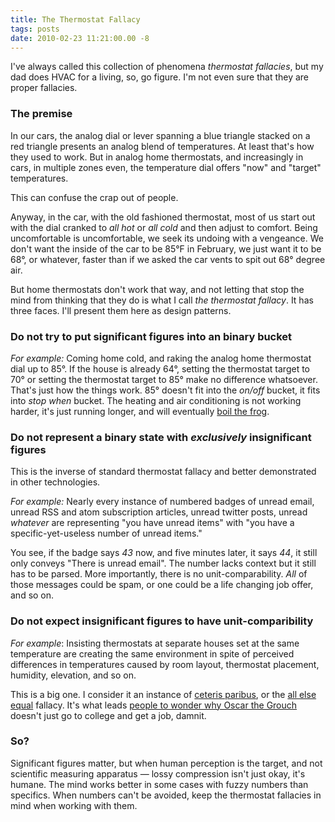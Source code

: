 ```yaml
---
title: The Thermostat Fallacy
tags: posts
date: 2010-02-23 11:21:00.00 -8
---
```

I've always called this collection of phenomena _thermostat fallacies_, but my dad does HVAC for a living, so, go figure. I'm not even sure that they are proper fallacies.

### The premise

In our cars, the analog dial or lever spanning a blue triangle stacked on a red triangle presents an analog blend of temperatures. At least that's how they used to work. But in analog home thermostats, and increasingly in cars, in multiple zones even, the temperature dial offers "now" and "target" temperatures.

This can confuse the crap out of people.

Anyway, in the car, with the old fashioned thermostat, most of us start out with the dial cranked to _all hot_ or _all cold_ and then adjust to comfort. Being uncomfortable is uncomfortable, we seek its undoing with a vengeance. We don't want the inside of the car to be 85°F in February, we just want it to be 68°, or whatever, faster than if we asked the car vents to spit out 68° degree air.

But home thermostats don't work that way, and not letting that stop the mind from thinking that they do is what I call _the thermostat fallacy_. It has three faces. I'll present them here as design patterns.

### Do not try to put significant figures into an binary bucket

_For example:_ Coming home cold, and raking the analog home thermostat dial up to 85°. If the house is already 64°, setting the thermostat target to 70° or setting the thermostat target to 85° make no difference whatsoever. That's just how the things work. 85° doesn't fit into the _on/off_ bucket, it fits into _stop when_ bucket. The heating and air conditioning is not working harder, it's just running longer, and will eventually [boil the frog](http://en.wikipedia.org/wiki/Boiling_frog).

### Do not represent a binary state with _exclusively_ insignificant figures

This is the inverse of standard thermostat fallacy and better demonstrated in other technologies.

_For example:_ Nearly every instance of numbered badges of unread email, unread RSS and atom subscription articles, unread twitter posts, unread _whatever_ are representing "you have unread items" with "you have a specific-yet-useless number of unread items."

You see, if the badge says _43_ now, and five minutes later, it says _44_, it still only conveys "There is unread email". The number lacks context but it still has to be parsed. More importantly, there is no unit-comparability. _All_ of those messages could be spam, or one could be a life changing job offer, and so on.

### Do not expect insignificant figures to have unit-comparibility

_For example_: Insisting thermostats at separate houses set at the same temperature are creating the same environment in spite of perceived differences in temperatures caused by room layout, thermostat placement, humidity, elevation, and so on.

This is a big one. I consider it an instance of [ceteris paribus](http://en.wikipedia.org/wiki/Ceteris_paribus), or the [all else equal](http://www.stat.columbia.edu/~cook/movabletype/archives/2008/03/the_all_else_eq_1.html) fallacy. It's what leads [people to wonder why Oscar the Grouch](http://www.google.com/search?ie=utf8&oe=utf8&q=dave%20chappelle%20killing%20them%20softly) doesn't just go to college and get a job, damnit.

### So?

Significant figures matter, but when human perception is the target, and not scientific measuring apparatus — lossy compression isn't just okay, it's humane. The mind works better in some cases with fuzzy numbers than specifics. When numbers can't be avoided, keep the thermostat fallacies in mind when working with them.